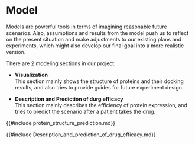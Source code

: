 # Model
Models are powerful tools in terms of imagining reasonable future scenarios. Also,
assumptions and results from the model push us to reflect on the present situation
and make adjustments to our existing plans and experiments, which might also develop
our final goal into a more realistic version.

There are 2 modeling sections in our project:

- **Visualization**\
  This section mainly shows the structure of proteins and their docking results,
  and also tries to provide guides for future experiment design.

- **Description and Prediction of durg efficacy**\
  This section mainly describes the efficiency of protein expression, and tries to
  predict the scenario after a patient
  takes the drug.

{{#include protein_structure_prediction.md}}

{{#include Description_and_prediction_of_drug_efficacy.md}}
